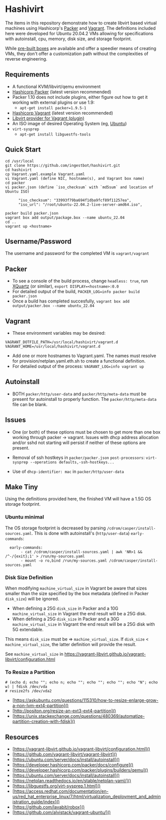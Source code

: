 
# Hashivirt

The items in this repository demonstrate how to create libvirt based virtual machines using Hashicorp's [Packer](https://developer.hashicorp.com/packer) and [Vagrant](https://developer.hashicorp.com/vagrant). The 
definitions included here were developed for Ubuntu 20.04.2 VMs allowing for specifications with autoinstall, cpu, memory, disk size, and storage footprint.

While [pre-built boxes](https://app.vagrantup.com/boxes/search?provider=libvirt) are available and offer a speedier means of creating VMs, they don't offer a customization
path without the complexities of reverse engineering.

## Requirements
* A functional KVM/libvirt/qemu environment
* [Hashicorp Packer](https://developer.hashicorp.com/packer/downloads) (latest version recommended)
* Packer 1.10 does not include plugins, either figure out how to get it working with external plugins or use 1.9:
   * `apt-get install packer=1.9.5-1`
* [Hashicorp Vagrant](https://developer.hashicorp.com/vagrant/downloads) (latest version recommended)
* [Libvirt provider for Vagrant (plugin)](https://github.com/vagrant-libvirt/vagrant-libvirt)
* An ISO image of desired Operating System (eg, [Ubuntu](https://releases.ubuntu.com))
* `virt-sysprep`
   * `apt-get install libguestfs-tools`

## Quick Start

```
cd /usr/local
git clone https://github.com/ingestbot/hashivirt.git
cd hashivirt
cp Vagrant.yaml.example Vagrant.yaml
vi Vagrant.yaml (define NIC, hostname(s), and Vagrant box name)
cd packer
vi packer.json (define `iso_checksum` with `md5sum` and location of Ubuntu ISO)

      "iso_checksum": "33993f79ba694f1dba9fcf89f11257ea",
      "iso_url": "/root/ubuntu-22.04.2-live-server-amd64.iso",

packer build packer.json
vagrant box add output/package.box --name ubuntu_22.04
cd ..
vagrant up <hostname>
```

## Username/Password

The username and password for the completed VM is `vagrant/vagrant`

## Packer

* To see a console of the build process, change `headless: true`, run [XQuartz](https://www.xquartz.org/) (or similar), `export DISPLAY=<hostname>:0.0`
* For detailed output of the build, `PACKER_LOG=info packer build packer.json`
* Once a build has completed succesfully, `vagrant box add output/packer.box --name ubuntu_22.04`

## Vagrant

* These environment variables may be desired:

```
VAGRANT_DOTFILE_PATH=/usr/local/hashivirt/vagrant.d   
VAGRANT_HOME=/usr/local/hashivirt/vagrant.d
```

* Add one or more hostnames to Vagrant.yaml. The names must resolve for provision/netplan.yaml.eth.sh to create a functional definition.
* For detailed output of the process: `VAGRANT_LOG=info vagrant up`

## Autoinstall

* BOTH `packer/http/user-data` and `packer/http/meta-data` must be present for autoinstall to properly function. The `packer/http/meta-data` file can be blank.

## Issues

- One (or both) of these options must be chosen to get more than one box working through packer -> vagrant. Issues with dhcp address allocation and/or sshd not 
starting will persist if neither of these options are present.

 - Removal of ssh hostkeys in `packer/packer.json` `post-processors`: `virt-sysprep --operations defaults,-ssh-hostkeys...`
 - Use of `dhcp-identifier: mac` in `packer/http/user-data` 


## Make Tiny

Using the definitions provided here, the finished VM will have a 1.5G OS storage footprint.

### Ubuntu minimal

The OS storage footprint is decreased by parsing `/cdrom/casper/install-sources.yaml`. This is done with autoinstall's (`http/user-data`) `early-commands`:

```  
  early-commands:
       - cat /cdrom/casper/install-sources.yaml | awk 'NR>1 && /^-/{exit};1' > /run/my-sources.yaml
       - mount -o ro,bind /run/my-sources.yaml /cdrom/casper/install-sources.yaml
```

### Disk Size Definition

When modifying `machine_virtual_size` in Vagrant be aware that sizes smaller than the size specified by the box metadata (defined in Packer `disk_size`) will be ignored.

- When defining a 25G `disk_size` in Packer and a 10G `machine_virtual_size` in Vagrant the end result will be a 25G disk.
- When defining a 25G `disk_size` in Packer and a 30G `machine_virtual_size` in Vagrant the end result will be a 25G disk with 5G extendable.

This means `disk_size` must be => `machine_virtual_size`. If `disk_size` < `machine_virtual_size`, the latter definition will provide the result.

See `machine_virtual_size` in https://vagrant-libvirt.github.io/vagrant-libvirt/configuration.html


### To Resize a Partition

```
# (echo d; echo ""; echo n; echo ""; echo ""; echo ""; echo "N"; echo w) | fdisk /dev/vda
# resize2fs /dev/vda2
```

- [https://askubuntu.com/questions/115310/how-to-resize-enlarge-grow-a-non-lvm-ext4-partition]()
- [http://positon.org/resize-an-ext3-ext4-partition]()
- [https://unix.stackexchange.com/questions/480369/automatize-partition-creation-with-fdisk]()


## Resources

* [https://vagrant-libvirt.github.io/vagrant-libvirt/configuration.html]()
* [https://github.com/vagrant-libvirt/vagrant-libvirt]()
* [https://ubuntu.com/server/docs/install/autoinstall]()
* [https://developer.hashicorp.com/packer/docs/configure]()
* [https://developer.hashicorp.com/packer/plugins/builders/qemu]()
* [https://ubuntu.com/server/docs/install/autoinstall]()
* [https://netplan.readthedocs.io/en/stable/netplan-yaml/]()
* [https://libguestfs.org/virt-sysprep.1.html]()
* [https://access.redhat.com/documentation/en-us/red_hat_enterprise_linux/7/html/virtualization_deployment_and_administration_guide/index]()
* [https://github.com/lavabit/robox]()
* [https://github.com/alvistack/vagrant-ubuntu/]()

